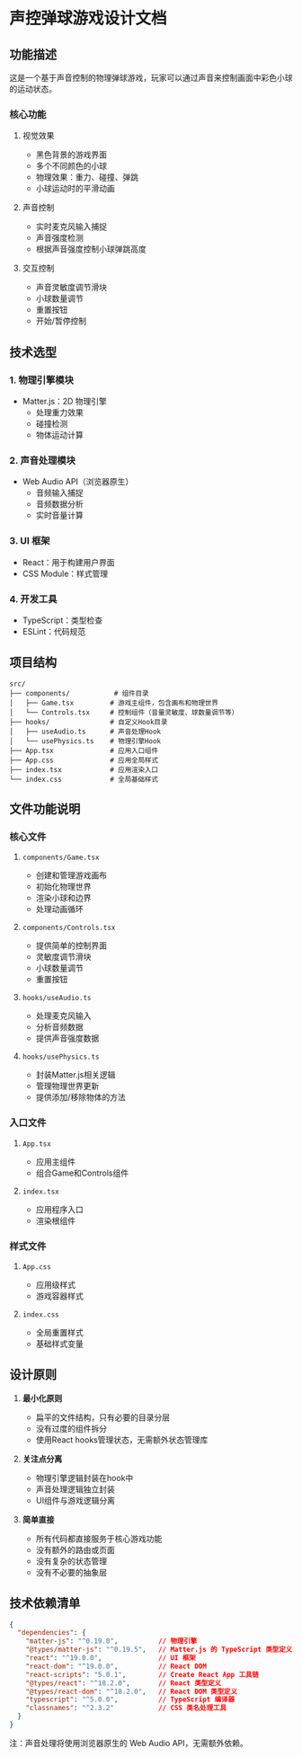 # 声控弹球游戏设计文档

## 功能描述

这是一个基于声音控制的物理弹球游戏，玩家可以通过声音来控制画面中彩色小球的运动状态。

### 核心功能

1. 视觉效果
   - 黑色背景的游戏界面
   - 多个不同颜色的小球
   - 物理效果：重力、碰撞、弹跳
   - 小球运动时的平滑动画

2. 声音控制
   - 实时麦克风输入捕捉
   - 声音强度检测
   - 根据声音强度控制小球弹跳高度

3. 交互控制
   - 声音灵敏度调节滑块
   - 小球数量调节
   - 重置按钮
   - 开始/暂停控制

## 技术选型

### 1. 物理引擎模块
- Matter.js：2D 物理引擎
  - 处理重力效果
  - 碰撞检测
  - 物体运动计算

### 2. 声音处理模块
- Web Audio API（浏览器原生）
  - 音频输入捕捉
  - 音频数据分析
  - 实时音量计算

### 3. UI 框架
- React：用于构建用户界面
- CSS Module：样式管理

### 4. 开发工具
- TypeScript：类型检查
- ESLint：代码规范

## 项目结构

```
src/
├── components/           # 组件目录
│   ├── Game.tsx         # 游戏主组件，包含画布和物理世界
│   └── Controls.tsx     # 控制组件（音量灵敏度、球数量调节等）
├── hooks/               # 自定义Hook目录
│   ├── useAudio.ts      # 声音处理Hook
│   └── usePhysics.ts    # 物理引擎Hook
├── App.tsx              # 应用入口组件
├── App.css              # 应用全局样式
├── index.tsx            # 应用渲染入口
└── index.css            # 全局基础样式
```

## 文件功能说明

### 核心文件

1. `components/Game.tsx`
   - 创建和管理游戏画布
   - 初始化物理世界
   - 渲染小球和边界
   - 处理动画循环

2. `components/Controls.tsx`
   - 提供简单的控制界面
   - 灵敏度调节滑块
   - 小球数量调节
   - 重置按钮

3. `hooks/useAudio.ts`
   - 处理麦克风输入
   - 分析音频数据
   - 提供声音强度数据

4. `hooks/usePhysics.ts`
   - 封装Matter.js相关逻辑
   - 管理物理世界更新
   - 提供添加/移除物体的方法

### 入口文件

1. `App.tsx`
   - 应用主组件
   - 组合Game和Controls组件

2. `index.tsx`
   - 应用程序入口
   - 渲染根组件

### 样式文件

1. `App.css`
   - 应用级样式
   - 游戏容器样式

2. `index.css`
   - 全局重置样式
   - 基础样式变量

## 设计原则

1. **最小化原则**
   - 扁平的文件结构，只有必要的目录分层
   - 没有过度的组件拆分
   - 使用React hooks管理状态，无需额外状态管理库

2. **关注点分离**
   - 物理引擎逻辑封装在hook中
   - 声音处理逻辑独立封装
   - UI组件与游戏逻辑分离

3. **简单直接**
   - 所有代码都直接服务于核心游戏功能
   - 没有额外的路由或页面
   - 没有复杂的状态管理
   - 没有不必要的抽象层

## 技术依赖清单

```json
{
  "dependencies": {
    "matter-js": "^0.19.0",          // 物理引擎
    "@types/matter-js": "^0.19.5",   // Matter.js 的 TypeScript 类型定义
    "react": "^19.0.0",              // UI 框架
    "react-dom": "^19.0.0",          // React DOM
    "react-scripts": "5.0.1",        // Create React App 工具链
    "@types/react": "^18.2.0",       // React 类型定义
    "@types/react-dom": "^18.2.0",   // React DOM 类型定义
    "typescript": "^5.0.0",          // TypeScript 编译器
    "classnames": "^2.3.2"           // CSS 类名处理工具
  }
}
```

注：声音处理将使用浏览器原生的 Web Audio API，无需额外依赖。
